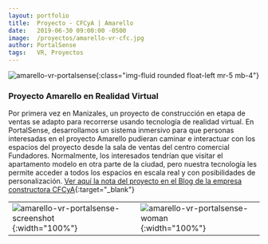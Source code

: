 ```yaml
---
layout: portfolio
title:  Proyecto - CFCyA | Amarello
date:   2019-06-30 09:00:00 -0500
image:  /proyectos/amarello-vr-cfc.jpg
author: PortalSense
tags:   VR, Proyectos
---
```



![amarello-vr-portalsense]({{site.baseurl}}/assets/images/portfolio/proyectos/amarello-vr-2.jpg){:class="img-fluid rounded float-left mr-5 mb-4"}

### Proyecto Amarello en Realidad Virtual

Por primera vez en Manizales, un proyecto de construcción en etapa de ventas se adapto para recorrerse usando tecnología de realidad virtual. En PortalSense, desarrollamos un sistema inmersivo para que personas interesadas en el proyecto Amarello pudieran caminar e interactuar con los espacios del proyecto desde la sala de ventas del centro comercial Fundadores. Normalmente, los interesados tendrían que visitar el apartamento modelo en otra parte de la ciudad, pero nuestra tecnología les permite acceder a todos los espacios en escala real y con posibilidades de personalización. [Ver aquí la nota del proyecto en el Blog de la empresa constructora CFCyA](https://cfcya.co/conoce-mas-de-amarello-con-realidad-virtual/){:target="_blank"}



|||
|---|---|
|![amarello-vr-portalsense-screenshot]({{site.baseurl}}/assets/images/portfolio/proyectos/amarello-vr-1.jpg){:width="100%"}|![amarello-vr-portalsense-woman]({{site.baseurl}}/assets/images/portfolio/proyectos/amarello-vr-cfc.jpg){:width="100%"}|


